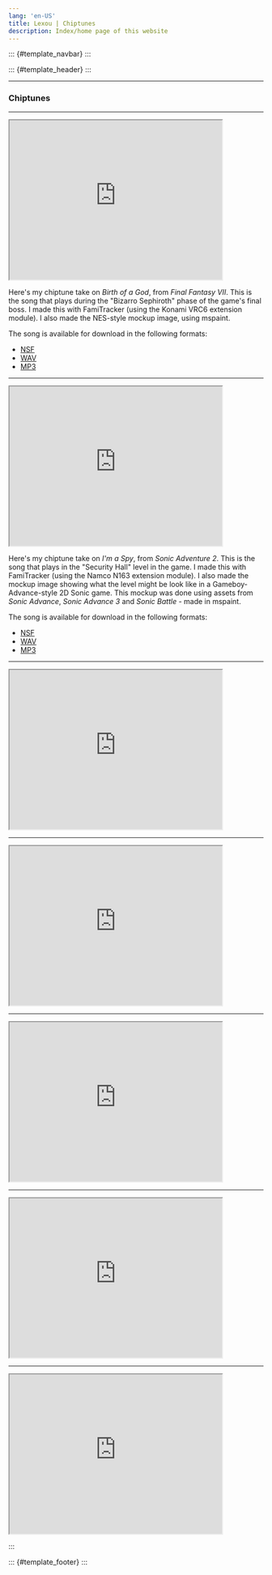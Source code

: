 ```yaml
---
lang: 'en-US'
title: Lexou | Chiptunes
description: Index/home page of this website
---
```


::: {#template_navbar}
:::

::: {#template_header}
:::

------------------------------------------------------------------------

### Chiptunes

------------------------------------------------------------------------

<iframe width="420" height="315" src="https://www.youtube.com/embed/Cwsuib-Kr1c"></iframe>

Here's my chiptune take on *Birth of a God*, from *Final Fantasy VII*.
This is the song that plays during the \"Bizarro Sephiroth\" phase of the game's final boss.
I made this with FamiTracker (using the Konami VRC6 extension module).
I also made the NES-style mockup image, using mspaint.

The song is available for download in the following formats:
- [NSF](https://www.mediafire.com/file/3s6zl2ohw4zenux/FF+VII+-+Birth+of+a+God.nsf)
- [WAV](#)
- [MP3](#)

------------------------------------------------------------------------

<iframe width="420" height="315" src="https://www.youtube.com/embed/cMEKw2tOKMc"></iframe>

Here's my chiptune take on *I'm a Spy*, from *Sonic Adventure 2*.
This is the song that plays in the "Security Hall" level in the game.
I made this with FamiTracker (using the Namco N163 extension module).
I also made the mockup image showing what the level might be look like in a Gameboy-Advance-style 2D Sonic game.
This mockup was done using assets from *Sonic Advance*, *Sonic Advance 3* and *Sonic Battle* - made in mspaint.

The song is available for download in the following formats:
- [NSF](https://www.mediafire.com/file/which8eme219ixt/Sonic_A2B_-_I%27m_A_Spy.nsf)
- [WAV](#)
- [MP3](#)

------------------------------------------------------------------------

<iframe width="420" height="315" src="https://www.youtube.com/embed/FehM-1AtSVQ"></iframe>

------------------------------------------------------------------------

<iframe width="420" height="315" src="https://www.youtube.com/embed/8ZliqY6-lrQ"></iframe>

------------------------------------------------------------------------

<iframe width="420" height="315" src="https://www.youtube.com/embed/bIFMvhv_-Og"></iframe>

------------------------------------------------------------------------

<iframe width="420" height="315" src="https://www.youtube.com/embed/NGxFFcdW7nA"></iframe>

------------------------------------------------------------------------

<iframe width="420" height="315" src="https://www.youtube.com/embed/YmIfv8dM5HA"></iframe>

:::

::: {#template_footer}
:::
